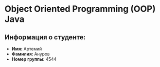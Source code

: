 # Object Oriented Programming (OOP) Java

## Информация о студенте:

- **Имя:** Артемий
- **Фамилия:** Ануров
- **Номер группы:** 4544